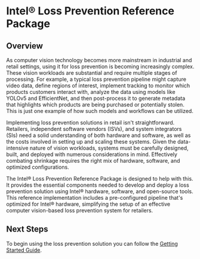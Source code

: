 # Intel® Loss Prevention Reference Package

## Overview

As computer vision technology becomes more mainstream in industrial and retail settings, using it for loss prevention is becoming increasingly complex. These vision workloads are substantial and require multiple stages of processing. For example, a typical loss prevention pipeline might capture video data, define regions of interest, implement tracking to monitor which products customers interact with, analyze the data using models like YOLOv5 and EfficientNet, and then post-process it to generate metadata that highlights which products are being purchased or potentially stolen. This is just one example of how such models and workflows can be utilized.

Implementing loss prevention solutions in retail isn't straightforward. Retailers, independent software vendors (ISVs), and system integrators (SIs) need a solid understanding of both hardware and software, as well as the costs involved in setting up and scaling these systems. Given the data-intensive nature of vision workloads, systems must be carefully designed, built, and deployed with numerous considerations in mind. Effectively combating shrinkage requires the right mix of hardware, software, and optimized configurations.

The Intel® Loss Prevention Reference Package is designed to help with this. It provides the essential components needed to develop and deploy a loss prevention solution using Intel® hardware, software, and open-source tools. This reference implementation includes a pre-configured pipeline that's optimized for Intel® hardware, simplifying the setup of an effective computer vision-based loss prevention system for retailers.

## Next Steps

To begin using the loss prevention solution you can follow the [Getting Started Guide](./README.md). 
